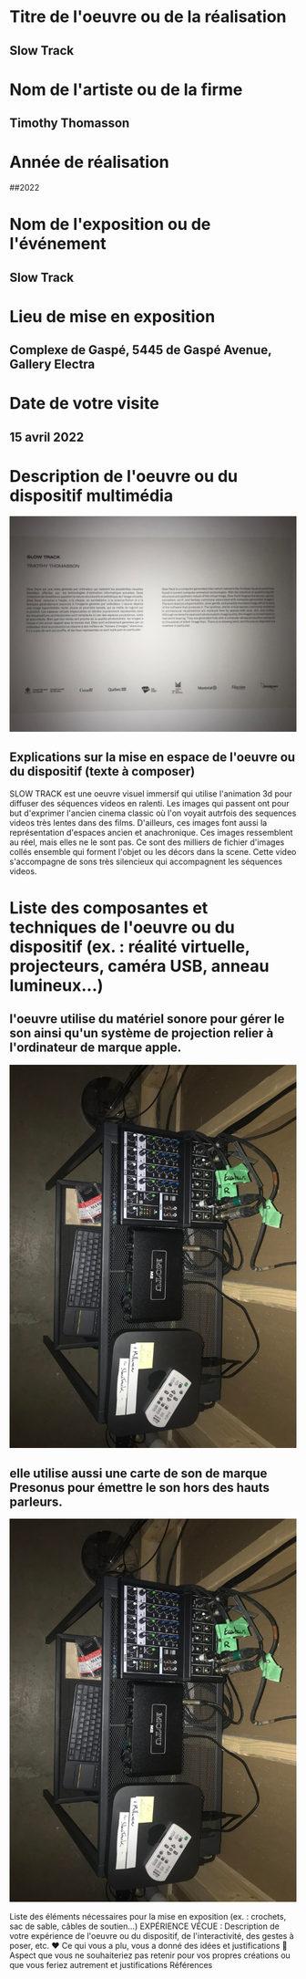 
# Titre de l'oeuvre ou de la réalisation
## Slow Track

# Nom de l'artiste ou de la firme
## Timothy Thomasson

# Année de réalisation
##2022

# Nom de l'exposition ou de l'événement
## Slow Track

# Lieu de mise en exposition
## Complexe de Gaspé, 5445 de Gaspé Avenue, Gallery Electra

# Date de votre visite
## 15 avril 2022

# Description de l'oeuvre ou du dispositif multimédia
![informations](photos/informations.jpg)

##  Explications sur la mise en espace de l'oeuvre ou du dispositif (texte à composer)
SLOW TRACK est  une oeuvre visuel immersif qui utilise l'animation 3d pour diffuser des séquences videos en ralenti. Les images qui passent ont pour but d'exprimer l'ancien cinema classic où l'on voyait autrfois des sequences videos très lentes dans des films. D'ailleurs, ces images font aussi la représentation d'espaces ancien et anachronique. Ces images ressemblent au réel, mais elles ne le sont pas. Ce sont des milliers de fichier d'images collés ensemble qui forment l'objet ou les décors dans la scene. Cette video s'accompagne de sons très silencieux qui accompagnent les séquences videos.


# Liste des composantes et techniques de l'oeuvre ou du dispositif (ex. : réalité virtuelle, projecteurs, caméra USB, anneau lumineux...)
## l'oeuvre utilise du matériel sonore pour gérer le son ainsi qu'un système de projection relier à l'ordinateur de marque apple.

![materiel](photos/materiel.jpg)

## elle utilise aussi une carte de son de marque Presonus pour émettre le son hors des hauts parleurs.

![carteson](photos/materiel.jpg)





Liste des éléments nécessaires pour la mise en exposition (ex. : crochets, sac de sable, câbles de soutien...)
EXPÉRIENCE VÉCUE :
Description de votre expérience de l'oeuvre ou du dispositif, de l'interactivité, des gestes à poser, etc.
❤️ Ce qui vous a plu, vous a donné des idées et justifications
🤔 Aspect que vous ne souhaiteriez pas retenir pour vos propres créations ou que vous feriez autrement et justifications
Références
